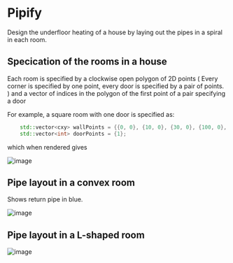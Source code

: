 # Pipify

Design the underfloor heating of a house by laying out the pipes in a spiral in each room.

## Specication of the rooms in a house

Each room is specified by a clockwise open polygon of 2D points ( Every corner is specified by one point, every door is specified by a pair of points. ) and a vector of indices in the polygon of the first point of a pair specifying a door

For example, a square room with one door is specified as:

```C++
    std::vector<cxy> wallPoints = {{0, 0}, {10, 0}, {30, 0}, {100, 0}, {100, 100}, {0, 100}};
    std::vector<int> doorPoints = {1};
```

which when rendered gives

![image](https://github.com/user-attachments/assets/5d1d233f-919c-4ad8-b202-1d28d04ace88)

## Pipe layout in a convex room

Shows return pipe in blue.

![image](https://github.com/user-attachments/assets/3fa3fcf3-faa0-4acc-b7ea-fa872df0b8ba)


## Pipe layout in a L-shaped room

![image](https://github.com/user-attachments/assets/a8835ac3-ced3-4e80-a3c6-cc75b2459b58)





